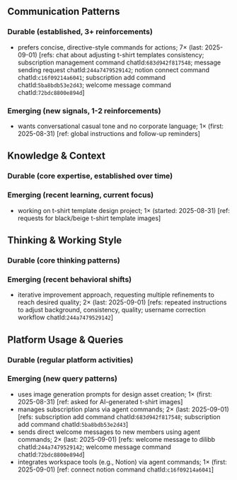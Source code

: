 ## Communication Patterns
### Durable (established, 3+ reinforcements)
- prefers concise, directive-style commands for actions; 7× (last: 2025-09-01) [refs: chat about adjusting t-shirt templates consistency; subscription management command chatId:`683d942f817548`; message sending request chatId:`244a7479529142`; notion connect command chatId:`c16f09214a6041`; subscription add command chatId:`5ba8bdb53e2d43`; welcome message command chatId:`72bdc8800e894d`]

### Emerging (new signals, 1-2 reinforcements)
- wants conversational casual tone and no corporate language; 1× (first: 2025-08-31) [ref: global instructions and follow-up reminders]

## Knowledge & Context
### Durable (core expertise, established over time)

### Emerging (recent learning, current focus)
- working on t-shirt template design project; 1× (started: 2025-08-31) [ref: requests for black/beige t-shirt template images]

## Thinking & Working Style
### Durable (core thinking patterns)

### Emerging (recent behavioral shifts)
- iterative improvement approach, requesting multiple refinements to reach desired quality; 2× (last: 2025-09-01) [refs: repeated instructions to adjust background, consistency, quality; username correction workflow chatId:`244a7479529142`]

## Platform Usage & Queries
### Durable (regular platform activities)

### Emerging (new query patterns)
- uses image generation prompts for design asset creation; 1× (first: 2025-08-31) [ref: asked for AI-generated t-shirt images]
- manages subscription plans via agent commands; 2× (last: 2025-09-01) [refs: subscription add command chatId:`683d942f817548`; subscription add command chatId:`5ba8bdb53e2d43`]
- sends direct welcome messages to new members using agent commands; 2× (last: 2025-09-01) [refs: welcome message to dilibb chatId:`244a7479529142`; welcome message command chatId:`72bdc8800e894d`]
- integrates workspace tools (e.g., Notion) via agent commands; 1× (first: 2025-09-01) [ref: connect notion command chatId:`c16f09214a6041`]